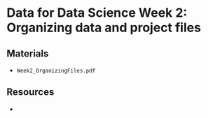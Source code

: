 # Data for Data Science Week 2: Organizing data and project files

## Materials

- `Week2_OrganizingFiles.pdf`

## Resources

-

